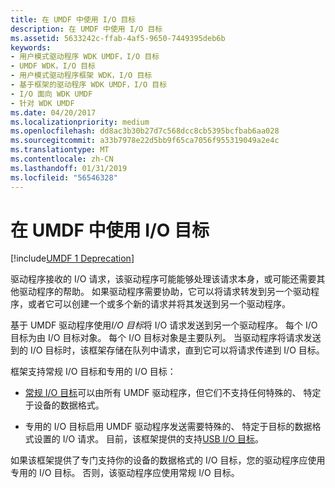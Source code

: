 ```yaml
---
title: 在 UMDF 中使用 I/O 目标
description: 在 UMDF 中使用 I/O 目标
ms.assetid: 5633242c-ffab-4af5-9650-7449395deb6b
keywords:
- 用户模式驱动程序 WDK UMDF，I/O 目标
- UMDF WDK，I/O 目标
- 用户模式驱动程序框架 WDK，I/O 目标
- 基于框架的驱动程序 WDK UMDF，I/O 目标
- I/O 面向 WDK UMDF
- 针对 WDK UMDF
ms.date: 04/20/2017
ms.localizationpriority: medium
ms.openlocfilehash: dd8ac3b30b27d7c568dcc8cb5395bcfbab6aa028
ms.sourcegitcommit: a33b7978e22d5bb9f65ca7056f955319049a2e4c
ms.translationtype: MT
ms.contentlocale: zh-CN
ms.lasthandoff: 01/31/2019
ms.locfileid: "56546328"
---
```

# <a name="using-io-targets-in-umdf"></a>在 UMDF 中使用 I/O 目标


[!include[UMDF 1 Deprecation](../umdf-1-deprecation.md)]

驱动程序接收的 I/O 请求，该驱动程序可能能够处理该请求本身，或可能还需要其他驱动程序的帮助。 如果驱动程序需要协助，它可以将请求转发到另一个驱动程序，或者它可以创建一个或多个新的请求并将其发送到另一个驱动程序。

基于 UMDF 驱动程序使用*I/O 目标*将 I/O 请求发送到另一个驱动程序。 每个 I/O 目标为由 I/O 目标对象。 每个 I/O 目标对象是主要队列。 当驱动程序将请求发送到的 I/O 目标时，该框架存储在队列中请求，直到它可以将请求传递到 I/O 目标。

框架支持常规 I/O 目标和专用的 I/O 目标：

-   [常规 I/O 目标](general-i-o-targets-in-umdf.md)可以由所有 UMDF 驱动程序，但它们不支持任何特殊的、 特定于设备的数据格式。

-   专用的 I/O 目标启用 UMDF 驱动程序发送需要特殊的、 特定于目标的数据格式设置的 I/O 请求。 目前，该框架提供的支持[USB I/O 目标](usb-i-o-targets-in-umdf.md)。

如果该框架提供了专门支持你的设备的数据格式的 I/O 目标，您的驱动程序应使用专用的 I/O 目标。 否则，该驱动程序应使用常规 I/O 目标。

 

 






